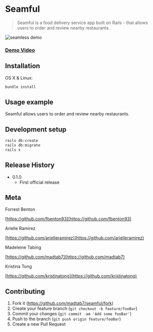 # Seamful
> Seamful is a food delivery service app built on Rails - that allows users to order and review nearby restaurants. 

![seamless demo](https://github.com/madtab7/seamful/blob/master/public/demo/seamful.gif)

### [Demo Video](https://vimeo.com/303956554)

## Installation

OS X & Linux:

```sh
bundle install
```

## Usage example

Seamful allows users to order and review nearby restaurants. 

## Development setup

```sh
rails db:create
rails db:migrate
rails s
```

## Release History

* 0.1.0
    * First official release

## Meta

Forrest Benton

[https://github.com/fbenton93](https://github.com/fbenton93)

Arielle Ramirez

[https://github.com/arielleramirez](https://github.com/arielleramirez)

Madeleine Tabing

[https://github.com/madtab7](https://github.com/madtab7)

Kristina Tong

[https://github.com/kristinatong](https://github.com/kristinatong)


## Contributing

1. Fork it (<https://github.com/madtab7/seamful/fork>)
2. Create your feature branch (`git checkout -b feature/fooBar`)
3. Commit your changes (`git commit -am 'Add some fooBar'`)
4. Push to the branch (`git push origin feature/fooBar`)
5. Create a new Pull Request
